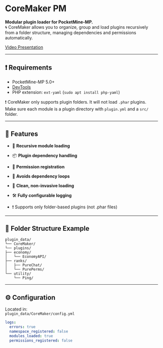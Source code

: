 # CoreMaker PM

**Modular plugin loader for PocketMine-MP.**  
🌀 CoreMaker allows you to organize, group and load plugins recursively from a folder structure, managing dependencies and permissions automatically.

[Video Presentation](https://youtu.be/zgKVyKvYj1o?si=GJs9Zgf92_IREHvg)

---

## ❗ Requirements

- PocketMine-MP 5.0+
- [DevTools](https://poggit.pmmp.io/p/DevTools/)
- PHP extension: `ext-yaml` (`sudo apt install php-yaml`)

❗ CoreMaker only supports plugin folders. It will not load `.phar` plugins. Make sure each module is a plugin directory with `plugin.yml` and a `src/` folder.

---

## 🚀 Features

- 🔄 **Recursive module loading**
- 📦 **Plugin dependency handling**
- 📛 **Permission registration**
- 🧠 **Avoids dependency loops**
- 🧹 **Clean, non-invasive loading**
- 🛠️ **Fully configurable logging**
  
- ❗ Supports only folder-based plugins (not .phar files)

---

## 📁 Folder Structure Example
    plugin_data/
    └── CoreMaker/
    └── plugins/
    ├── economy/
    │   └── EconomyAPI/
    ├── ranks/
    │   ├── PureChat/
    │   └── PurePerms/
    └── utility/
        └── Ping/

---

## ⚙️ Configuration

Located in:  
`plugin_data/CoreMaker/config.yml`

```yaml
logs:
  errors: true
  namespace_registered: false
  modules_loaded: true
  permissions_registered: false

